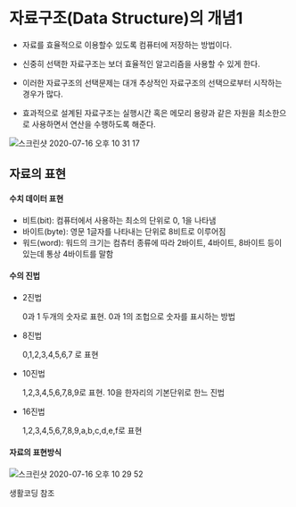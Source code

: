 # 자료구조(Data Structure)의 개념1

- 자료를 효율적으로 이용할수 있도록 컴퓨터에 저장하는 방법이다.

- 신중히 선택한 자료구조는 보더 효율적인 알고리즘을 사용할 수 있게 한다.
- 이러한 자료구조의 선택문제는 대개 추상적인 자료구조의 선택으로부터 시작하는 경우가 많다.
- 효과적으로 설계된 자료구조는 실행시간 혹은 메모리 용량과 같은 자원을 최소한으로 사용하면서 연산을 수행하도록 해준다.



![스크린샷 2020-07-16 오후 10 31 17](https://user-images.githubusercontent.com/47776915/87676860-12b34280-c7b4-11ea-9bb6-a9bb730941a5.png)





## 자료의 표현

#### 수치 데이터 표현

- 비트(bit): 컴퓨터에서 사용하는 최소의 단위로 0, 1을 나타냄
- 바이트(byte): 영문 1글자를 나타내는 단위로 8비트로 이루어짐
- 워드(word): 워드의 크기는 컴츄터 종류에 따라 2바이트, 4바이트, 8바이트 등이 있는데 통상 4바이트를 말함



#### 수의 진법

- 2진법

  0과 1 두개의 숫자로 표현. 0과 1의 조헙으로 숫자를 표시하는 방법

- 8진법

  0,1,2,3,4,5,6,7 로 표현

- 10진법

  1,2,3,4,5,6,7,8,9로 표현. 10을 한자리의 기본단위로 한느 진법

- 16진법

  1,2,3,4,5,6,7,8,9,a,b,c,d,e,f로 표현



#### 자료의 표현방식

![스크린샷 2020-07-16 오후 10 29 52](https://user-images.githubusercontent.com/47776915/87676683-e0094a00-c7b3-11ea-80eb-a495c456af2a.png)









생활코딩 참조









